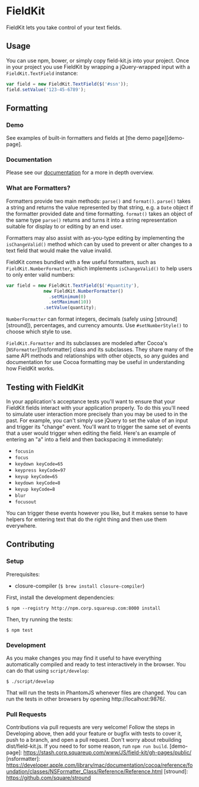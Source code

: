 # FieldKit

FieldKit lets you take control of your text fields.

## Usage

You can use npm, bower, or simply copy field-kit.js into your project. Once in
your project you use FieldKit by wrapping a jQuery-wrapped input with a
`FieldKit.TextField` instance:

```js
var field = new FieldKit.TextField($('#ssn'));
field.setValue('123-45-6789');
```

## Formatting

### Demo

See examples of built-in formatters and fields at [the demo page][demo-page].

### Documentation
Please see our [documentation](docs/) for a more in depth overview.

### What are Formatters?

Formatters provide two main methods: `parse()` and `format()`. `parse()` takes
a string and returns the value represented by that string, e.g. a `Date` object
if the formatter provided date and time formatting. `format()` takes an object
of the same type `parse()` returns and turns it into a string representation
suitable for display to or editing by an end user.

Formatters may also assist with as-you-type editing by implementing the
`isChangeValid()` method which can by used to prevent or alter changes to a
text field that would make the value invalid.

FieldKit comes bundled with a few useful formatters, such as
`FieldKit.NumberFormatter`, which implements `isChangeValid()` to help users to
only enter valid numbers:

```js
var field = new FieldKit.TextField($('#quantity'),
              new FieldKit.NumberFormatter()
                .setMinimum(0)
                .setMaximum(10))
              .setValue(quantity);
```

`NumberFormatter` can format integers, decimals (safely using
[stround][stround]), percentages, and currency amounts. Use `#setNumberStyle()`
to choose which style to use.

`FieldKit.Formatter` and its subclasses are modeled after Cocoa's
[`NSFormatter`][nsformatter] class and its subclasses. They share many of the
same API methods and relationships with other objects, so any guides and
documentation for use Cocoa formatting may be useful in understanding how
FieldKit works.

## Testing with FieldKit

In your application's acceptance tests you'll want to ensure that your FieldKit
fields interact with your application properly. To do this you'll need to
simulate user interaction more precisely than you may be used to in the past.
For example, you can't simply use jQuery to set the value of an input and
trigger its "change" event. You'll want to trigger the same set of events that
a user would trigger when editing the field. Here's an example of entering an
"a" into a field and then backspacing it immediately:

* `focusin`
* `focus`
* `keydown keyCode=65`
* `keypress keyCode=97`
* `keyup keyCode=65`
* `keydown keyCode=8`
* `keyup keyCode=8`
* `blur`
* `focusout`

You can trigger these events however you like, but it makes sense to have
helpers for entering text that do the right thing and then use them everywhere.

## Contributing

### Setup

Prerequisites:

* closure-compiler (`$ brew install closure-compiler`)

First, install the development dependencies:

```
$ npm --registry http://npm.corp.squareup.com:8000 install
```

Then, try running the tests:

```
$ npm test
```

### Development

As you make changes you may find it useful to have everything automatically
compiled and ready to test interactively in the browser. You can do that using
`script/develop`:

```
$ ./script/develop
```

That will run the tests in PhantomJS whenever files are changed. You can run
the tests in other browsers by opening http://localhost:9876/.

### Pull Requests

Contributions via pull requests are very welcome! Follow the steps in
Developing above, then add your feature or bugfix with tests to cover it, push
to a branch, and open a pull request. Don't worry about rebuilding
dist/field-kit.js. If you need to for some reason, run `npm run build`.
[demo-page]: https://stash.corp.squareup.com/www/JS/field-kit/gh-pages/public/
[nsformatter]: https://developer.apple.com/library/mac/documentation/cocoa/reference/foundation/classes/NSFormatter_Class/Reference/Reference.html
[stround]: https://github.com/square/stround
